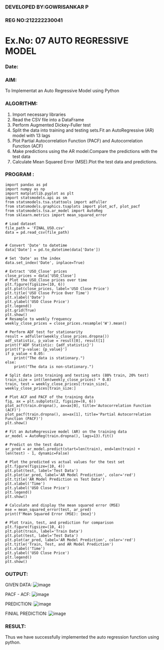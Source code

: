 ### DEVELOPED BY:GOWRISANKAR P
### REG NO:212222230041
# Ex.No: 07                                       AUTO REGRESSIVE MODEL
### Date: 



### AIM:
To Implementat an Auto Regressive Model using Python
### ALGORITHM:
1. Import necessary libraries
2. Read the CSV file into a DataFrame
3. Perform Augmented Dickey-Fuller test
4. Split the data into training and testing sets.Fit an AutoRegressive (AR) model with 13 lags
5. Plot Partial Autocorrelation Function (PACF) and Autocorrelation Function (ACF)
6. Make predictions using the AR model.Compare the predictions with the test data
7. Calculate Mean Squared Error (MSE).Plot the test data and predictions.
### PROGRAM :
```
import pandas as pd
import numpy as np
import matplotlib.pyplot as plt
import statsmodels.api as sm
from statsmodels.tsa.stattools import adfuller
from statsmodels.graphics.tsaplots import plot_acf, plot_pacf
from statsmodels.tsa.ar_model import AutoReg
from sklearn.metrics import mean_squared_error

# Load dataset
file_path = 'FINAL_USO.csv'
data = pd.read_csv(file_path)


# Convert 'Date' to datetime
data['Date'] = pd.to_datetime(data['Date'])

# Set 'Date' as the index
data.set_index('Date', inplace=True)

# Extract 'USO_Close' prices
close_prices = data['USO_Close']
# Plot the USO_Close prices over time
plt.figure(figsize=(10, 6))
plt.plot(close_prices, label='USO Close Price')
plt.title('USO Close Price Over Time')
plt.xlabel('Date')
plt.ylabel('USO Close Price')
plt.legend()
plt.grid(True)
plt.show()
# Resample to weekly frequency
weekly_close_prices = close_prices.resample('W').mean()

# Perform ADF test for stationarity
result = adfuller(weekly_close_prices.dropna())
adf_statistic, p_value = result[0], result[1]
print(f'ADF Statistic: {adf_statistic}')
print(f'p-value: {p_value}')
if p_value < 0.05:
    print("The data is stationary.")
else:
    print("The data is non-stationary.")

# Split data into training and testing sets (80% train, 20% test)
train_size = int(len(weekly_close_prices) * 0.8)
train, test = weekly_close_prices[:train_size], weekly_close_prices[train_size:]

# Plot ACF and PACF of the training data
fig, ax = plt.subplots(2, figsize=(8, 6))
plot_acf(train.dropna(), ax=ax[0], title='Autocorrelation Function (ACF)')
plot_pacf(train.dropna(), ax=ax[1], title='Partial Autocorrelation Function (PACF)')
plt.show()

# Fit an AutoRegressive model (AR) on the training data
ar_model = AutoReg(train.dropna(), lags=13).fit()

# Predict on the test data
ar_pred = ar_model.predict(start=len(train), end=len(train) + len(test) - 1, dynamic=False)

# Plot the predicted vs actual values for the test set
plt.figure(figsize=(10, 4))
plt.plot(test, label='Test Data')
plt.plot(ar_pred, label='AR Model Prediction', color='red')
plt.title('AR Model Prediction vs Test Data')
plt.xlabel('Time')
plt.ylabel('USO Close Price')
plt.legend()
plt.show()

# Calculate and display the mean squared error (MSE)
mse = mean_squared_error(test, ar_pred)
print(f'Mean Squared Error (MSE): {mse}')

# Plot train, test, and prediction for comparison
plt.figure(figsize=(10, 4))
plt.plot(train, label='Train Data')
plt.plot(test, label='Test Data')
plt.plot(ar_pred, label='AR Model Prediction', color='red')
plt.title('Train, Test, and AR Model Prediction')
plt.xlabel('Time')
plt.ylabel('USO Close Price')
plt.legend()
plt.show()

```
### OUTPUT:

GIVEN DATA:
![image](https://github.com/user-attachments/assets/77e09a18-3292-4471-b7c6-8a8eea669f65)

PACF - ACF:
![image](https://github.com/user-attachments/assets/01eebb76-63f3-45cc-8a17-d6e48f6fe238)

PREDICTION:
![image](https://github.com/user-attachments/assets/123e19d9-74a7-4d61-bdca-0586bf0eb91d)

FINIAL PREDICTION:
![image](https://github.com/user-attachments/assets/de5babe0-c7cb-4383-898c-a65b7137b1d6)

### RESULT:
Thus we have successfully implemented the auto regression function using python.
